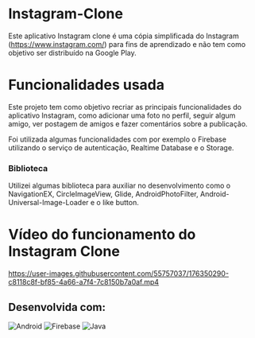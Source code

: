 # Instagram-Clone

Este aplicativo Instagram clone é uma cópia simplificada do Instagram (https://www.instagram.com/) 
para fins de aprendizado e não tem como objetivo ser distribuído na Google Play.

# Funcionalidades usada

Este projeto tem como objetivo recriar as principais funcionalidades do aplicativo Instagram,
como adicionar uma foto no perfil, seguir algum amigo, ver postagem de amigos e fazer comentários sobre a publicação.

Foi utilizada algumas funcionalidades com por exemplo o Firebase utilizando o serviço de autenticação, Realtime Database e o Storage.

### Biblioteca
Utilizei algumas biblioteca para auxiliar no desenvolvimento como o NavigationEX, CircleImageView, Glide, AndroidPhotoFilter, Android-Universal-Image-Loader e o like button.

# Vídeo do funcionamento do Instagram Clone

https://user-images.githubusercontent.com/55757037/176350290-c8118c8f-bf85-4a66-a7f4-7c8150b7a0af.mp4

## Desenvolvida com:
![Android](https://img.shields.io/badge/Android-3DDC84?style=for-the-badge&logo=android&logoColor=white)
![Firebase](https://img.shields.io/badge/Firebase-039BE5?style=for-the-badge&logo=Firebase&logoColor=white)
![Java](https://img.shields.io/badge/Java-ED8B00?style=for-the-badge&logo=java&logoColor=white)


